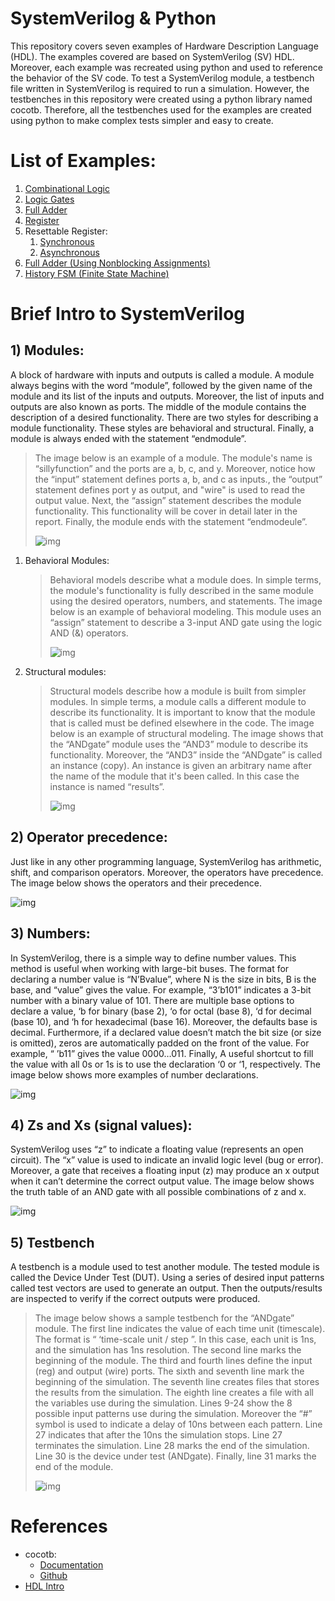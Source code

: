 # SystemVerilog & Python

This repository covers seven examples of Hardware Description Language (HDL). The examples covered are based on SystemVerilog (SV) HDL.  Moreover, each example was recreated using python and used to reference the behavior of the SV code. To test a SystemVerilog module, a testbench file written in SystemVerilog is required to run a simulation.  However, the testbenches in this repository were created using a python library named cocotb. Therefore, all the testbenches used for the examples are created using python to make complex tests simpler and easy to create.

# List of Examples:
  1. [Combinational Logic](https://github.com/JD-14/SV_and_Pyhton/tree/main/Code)
  2. [Logic Gates](https://github.com/JD-14/SV_and_Pyhton/tree/main/Code/gates)
  3. [Full Adder](https://github.com/JD-14/SV_and_Pyhton/tree/main/Code/fulladder)
  4. [Register](https://github.com/JD-14/SV_and_Pyhton/tree/main/Code/flop)
  5. Resettable Register:
      1. [Synchronous](https://github.com/JD-14/SV_and_Pyhton/tree/main/Code/flopr/synchronous)
      2. [Asynchronous](https://github.com/JD-14/SV_and_Pyhton/tree/main/Code/flopr/asynchronous)
  7. [Full Adder (Using Nonblocking Assignments)](https://github.com/JD-14/SV_and_Pyhton/tree/main/Code/fulladder2)
  8. [History FSM (Finite State Machine)](https://github.com/JD-14/SV_and_Pyhton/tree/main/Code/historyFSM)


# Brief Intro to SystemVerilog
## 1) Modules:
A block of hardware with inputs and outputs is called a module. A module always begins with the word “module”, followed by the given name of the module and its list of the inputs and outputs. Moreover, the list of inputs and outputs are also known as ports. The middle of the module contains the description of a desired functionality. There are two styles for describing a module functionality. These styles are behavioral and structural. Finally, a module is always ended with the statement “endmodule”.
    
> The image below is an example of a module. The module's name is “sillyfunction” and the ports are a, b, c, and y. Moreover, notice how the “input” statement defines ports a, b, and c as inputs., the “output” statement defines port y as output, and "wire" is used to read the output value. Next, the “assign” statement describes the module functionality. This functionality will be cover in detail later in the report. Finally, the module ends with the statement “endmodeule”.
>
> ![img](/Images/img1.png)

   1. Behavioral Modules:
      > Behavioral models describe what a module does. In simple terms, the module's functionality is fully described in the same module using the desired operators, numbers, and statements. The image below is an example of behavioral modeling. This module uses an “assign” statement to describe a 3-input AND gate using the logic AND (&) operators.
      >
      > ![img](/Images/img2.png)


   2. Structural modules:
      > Structural models describe how a module is built from simpler modules. In simple terms, a module calls a different module to describe its functionality. It is important to know that the module that is called must be defined elsewhere in the code.  The image below is an example of structural modeling. The image shows that the “ANDgate” module uses the “AND3” module to describe its functionality. Moreover, the “AND3” inside the “ANDgate” is called an instance (copy). An instance is given an arbitrary name after the name of the module that it's been called. In this case the instance is named “results”. 
      >
      > ![img](/Images/img3.png)

## 2) Operator precedence:
Just like in any other programming language, SystemVerilog has arithmetic, shift, and comparison operators. Moreover, the operators have precedence. The image below shows the operators and their precedence.

![img](/Images/img4.png)


## 3) Numbers:
In SystemVerilog, there is a simple way to define number values. This method is useful when working with large-bit buses. The format for declaring a number value is “N’Bvalue”, where N is the size in bits, B is the base, and “value” gives the value. For example, “3’b101” indicates a 3-bit number with a binary value of 101. There are multiple base options to declare a value, ‘b for binary (base 2), ‘o for octal (base 8), ‘d for decimal (base 10), and ‘h for hexadecimal (base 16).  Moreover, the defaults base is decimal. Furthermore, if a declared value doesn’t match the bit size (or size is omitted), zeros are automatically padded on the front of the value. For example, “ ’b11” gives the value 0000…011.  Finally, A useful shortcut to fill the value with all 0s or 1s is to use the declaration ‘0 or ‘1, respectively. The image below shows more examples of number declarations.

![img](/Images/img5.png)


## 4) Zs and Xs (signal values):
SystemVerilog uses “z” to indicate a floating value (represents an open circuit). The “x” value is used to indicate an invalid logic level (bug or error). Moreover, a gate that receives a floating input (z) may produce an x output when it can’t determine the correct output value. The image below shows the truth table of an AND gate with all possible combinations of z and x.

![img](/Images/img6.png)


## 5) Testbench
A testbench is a module used to test another module. The tested module is called the Device Under Test (DUT). Using a series of desired input patterns called test vectors are used to generate an output. Then the outputs/results are inspected to verify if the correct outputs were produced.  

>The image below shows a sample testbench for the “ANDgate” module. The first line indicates the value of each time unit (timescale). The format is “ ‘time-scale unit / step ”. In this case, each unit is 1ns, and the simulation has 1ns resolution. The second line marks the beginning of the module. The third and fourth lines define the input (reg) and output (wire) ports. The sixth and seventh line mark the beginning of the simulation. The seventh line creates files that stores the results from the simulation. The eighth line creates a file with all the variables use during the simulation. Lines 9-24 show the 8 possible input patterns use during the simulation. Moreover the “#” symbol is used to indicate a delay of 10ns between each pattern. Line 27 indicates that after the 10ns the simulation stops. Line 27 terminates the simulation. Line 28 marks the end of the simulation. Line 30 is the device under test (ANDgate). Finally, line 31 marks the end of the module.
> 
> ![img](/Images/img7.png)


# References
  - cocotb:
      - [Documentation](https://docs.cocotb.org/en/stable/index.html)
      - [Github](https://github.com/cocotb/cocotb/tree/ec99a877ee774c33e702391d744fdacb4c87850a)
  - [HDL Intro](http://pages.hmc.edu/harris/cmosvlsi/4e/cmosvlsidesign_4e_App.pdf)
